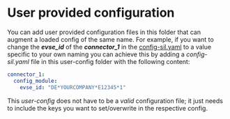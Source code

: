 # User provided configuration
You can add user provided configuration files in this folder that can augment
a loaded config of the same name.
For example, if you want to change the ***evse_id*** of the
***connector_1*** in the [config-sil.yaml](../config-sil.yaml) to a value
specific to your own naming you can achieve this by adding a
*config-sil.yaml* file in this user-config folder with the following content:

```yaml
connector_1:
  config_module:
    evse_id: "DE*YOURCOMPANY*E12345*1"
```

This *user-config* does not have to be a *valid* configuration file; it just
needs to include the keys you want to set/overwrite in the respective config.
